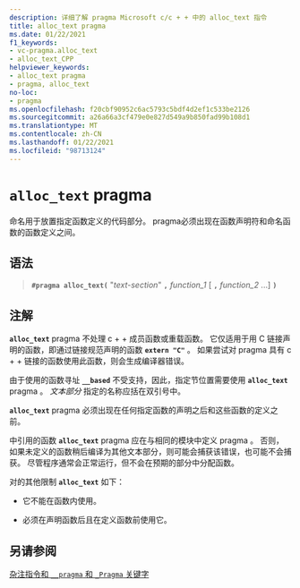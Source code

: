 ```yaml
---
description: 详细了解 pragma Microsoft c/c + + 中的 alloc_text 指令
title: alloc_text pragma
ms.date: 01/22/2021
f1_keywords:
- vc-pragma.alloc_text
- alloc_text_CPP
helpviewer_keywords:
- alloc_text pragma
- pragma, alloc_text
no-loc:
- pragma
ms.openlocfilehash: f20cbf90952c6ac5793c5bdf4d2ef1c533be2126
ms.sourcegitcommit: a26a66a3cf479e0e827d549a9b850fad99b108d1
ms.translationtype: MT
ms.contentlocale: zh-CN
ms.lasthandoff: 01/22/2021
ms.locfileid: "98713124"
---
```

# <a name="alloc_text-no-locpragma"></a>`alloc_text` pragma

命名用于放置指定函数定义的代码部分。 pragma必须出现在函数声明符和命名函数的函数定义之间。

## <a name="syntax"></a>语法

> **`#pragma alloc_text(`** "*text-section*" **`,`** *function_1* [ **`,`** *function_2* ...] **`)`**

## <a name="remarks"></a>注解

**`alloc_text`** pragma 不处理 c + + 成员函数或重载函数。 它仅适用于用 C 链接声明的函数，即通过链接规范声明的函数 **`extern "C"`** 。 如果尝试对 pragma 具有 c + + 链接的函数使用此函数，则会生成编译器错误。

由于使用的函数寻址 **`__based`** 不受支持，因此，指定节位置需要使用 **`alloc_text`** pragma 。 *文本部分* 指定的名称应括在双引号中。

**`alloc_text`** pragma 必须出现在任何指定函数的声明之后和这些函数的定义之前。

中引用的函数 **`alloc_text`** pragma 应在与相同的模块中定义 pragma 。 否则，如果未定义的函数稍后编译为其他文本部分，则可能会捕获该错误，也可能不会捕获。 尽管程序通常会正常运行，但不会在预期的部分中分配函数。

对的其他限制 **`alloc_text`** 如下：

- 它不能在函数内使用。

- 必须在声明函数后且在定义函数前使用它。

## <a name="see-also"></a>另请参阅

[杂注指令和 `__pragma` 和 `_Pragma` 关键字](./pragma-directives-and-the-pragma-keyword.md)

